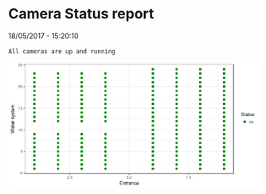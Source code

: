 Camera Status report
================
18/05/2017 - 15:20:10

    All cameras are up and running

![](camreport_files/figure-markdown_github/unnamed-chunk-2-1.png)
